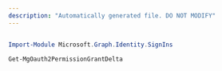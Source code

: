 ```yaml
---
description: "Automatically generated file. DO NOT MODIFY"
---
```


```powershell

Import-Module Microsoft.Graph.Identity.SignIns

Get-MgOauth2PermissionGrantDelta

```